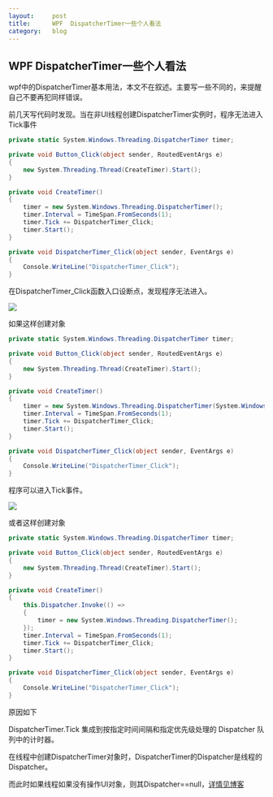 ```yaml
---
layout:     post
title:      WPF  DispatcherTimer一些个人看法
category: 	blog
---
```


## WPF  DispatcherTimer一些个人看法

wpf中的DispatcherTimer基本用法，本文不在叙述。主要写一些不同的，来提醒自己不要再犯同样错误。



前几天写代码时发现。当在非UI线程创建DispatcherTimer实例时，程序无法进入Tick事件

```c#
private static System.Windows.Threading.DispatcherTimer timer;

private void Button_Click(object sender, RoutedEventArgs e)
{
    new System.Threading.Thread(CreateTimer).Start();
}

private void CreateTimer()
{
    timer = new System.Windows.Threading.DispatcherTimer();
    timer.Interval = TimeSpan.FromSeconds(1);
    timer.Tick += DispatcherTimer_Click;
    timer.Start();
}

private void DispatcherTimer_Click(object sender, EventArgs e)
{
    Console.WriteLine("DispatcherTimer_Click");
}
```

在DispatcherTimer_Click函数入口设断点，发现程序无法进入。

![](https://img2018.cnblogs.com/blog/1773352/201909/1773352-20190905183659513-729598169.png)





如果这样创建对象

```c#
private static System.Windows.Threading.DispatcherTimer timer;

private void Button_Click(object sender, RoutedEventArgs e)
{
    new System.Threading.Thread(CreateTimer).Start();
}

private void CreateTimer()
{
    timer = new System.Windows.Threading.DispatcherTimer(System.Windows.Threading.DispatcherPriority.SystemIdle, this.Dispatcher);
    timer.Interval = TimeSpan.FromSeconds(1);
    timer.Tick += DispatcherTimer_Click;
    timer.Start();
}

private void DispatcherTimer_Click(object sender, EventArgs e)
{
    Console.WriteLine("DispatcherTimer_Click");
}
```

程序可以进入Tick事件。

![](https://img2018.cnblogs.com/blog/1773352/201909/1773352-20190905183715352-1329255005.png)



或者这样创建对象

```c#
private static System.Windows.Threading.DispatcherTimer timer;

private void Button_Click(object sender, RoutedEventArgs e)
{
    new System.Threading.Thread(CreateTimer).Start();
}

private void CreateTimer()
{
    this.Dispatcher.Invoke(() => 
    {
        timer = new System.Windows.Threading.DispatcherTimer();
    });
    timer.Interval = TimeSpan.FromSeconds(1);
    timer.Tick += DispatcherTimer_Click;
    timer.Start();
}

private void DispatcherTimer_Click(object sender, EventArgs e)
{
    Console.WriteLine("DispatcherTimer_Click");
}
```

原因如下

DispatcherTimer.Tick 集成到按指定时间间隔和指定优先级处理的 Dispatcher 队列中的计时器。

在线程中创建DispatcherTimer对象时，DispatcherTimer的Dispatcher是线程的Dispatcher。

而此时如果线程如果没有操作UI对象，则其Dispatcher==null，[详情见博客](https://www.cnblogs.com/DoNetCoder/p/4369903.html)